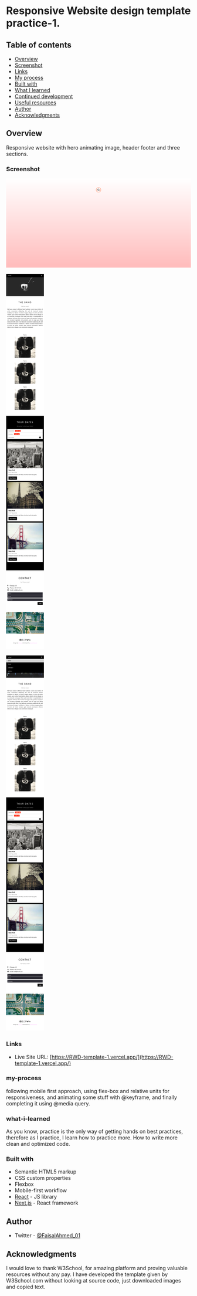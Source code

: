 # Responsive Website design template practice-1.

## Table of contents

- [Overview](#overview)
- [Screenshot](#screenshot)
- [Links](#links)
- [My process](#my-process)
- [Built with](#built-with)
- [What I learned](#what-i-learned)
- [Continued development](#continued-development)
- [Useful resources](#useful-resources)
- [Author](#author)
- [Acknowledgments](#acknowledgments)

## Overview

Responsive website with hero animating image, header footer and three sections.

### Screenshot

![](./public/1.png)




![](./public/2.png)





![](./public/3.png)

### Links

- Live Site URL: [https://RWD-template-1.vercel.app/](https://RWD-template-1.vercel.app/)

### my-process

following mobile first approach, using flex-box and relative units for responsiveness, and animating some stuff with @keyframe, and finally completing it using @media query.

### what-i-learned

As you know, practice is the only way of getting hands on best practices, therefore as I practice, I learn how to practice more. How to write more clean and optimized code.

### Built with

- Semantic HTML5 markup
- CSS custom properties
- Flexbox
- Mobile-first workflow
- [React](https://reactjs.org/) - JS library
- [Next.js](https://nextjs.org/) - React framework

## Author

- Twitter - [@FaisalAhmed_01](https://www.twitter.com/FaisalAhmed_01)

## Acknowledgments

I would love to thank W3School, for amazing platform and proving valuable resources without any pay. I have developed the template given by W3School.com without looking at source code, just downloaded images and copied text.
